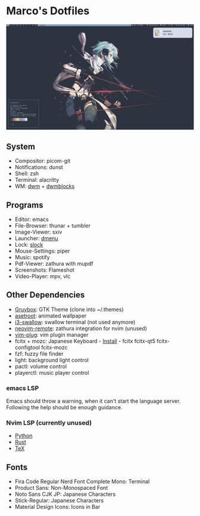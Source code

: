 # Marco's Dotfiles

![PC](screenshots/pc.png)

## System

+ Compositor: picom-git
+ Notifications: dunst
+ Shell: zsh
+ Terminal: alacritty
+ WM: [dwm](https://github.com/crammk/dwm) + [dwmblocks](https://github.com/crammk/dwmblocks)

## Programs

+ Editor: emacs
+ File-Browser: thunar + tumbler
+ Image-Viewer: sxiv
+ Launcher: [dmenu](https://github.com/crammk/dmenu)
+ Lock: [slock](https://github.com/crammk/slock)
+ Mouse-Settings: piper
+ Music: spotify
+ Pdf-Viewer: zathura with mupdf
+ Screenshots: Flameshot
+ Video-Player: mpv, vlc

## Other Dependencies

+ [Gruvbox](https://github.com/hargonix/Pop-gruvbox/): GTK Theme (clone into ~/.themes)
+ [asetroot](https://github.com/Wilnath/asetroot): animated wallpaper
+ [i3-swallow](https://github.com/jamesofarrell/i3-swallow): swallow terminal (not used anymore)
+ [neovim-remote](https://github.com/mhinz/neovim-remote): zathura integration for nvim (unused)
+ [vim-plug](https://github.com/junegunn/vim-plug): vim plugin manager
+ fcitx + mozc: Japanese Keyboard - [Install](https://www.youtube.com/watch?v=lJoXhS4EUJs) - fcitx fcitx-qt5 fcitx-configtool fcitx-mozc
+ fzf: fuzzy file finder
+ light: background light control
+ pactl: volume control
+ playerctl: music player control

### emacs LSP

Emacs should throw a warning, when it can't start the language server.
Following the help should be enough guidance.

### Nvim LSP (currently unused)

+ [Python](https://github.com/palantir/python-language-server)
+ [Rust](https://github.com/rust-analyzer/rust-analyzer)
+ [TeX](https://github.com/latex-lsp/texlab)

## Fonts
+ Fira Code Regular Nerd Font Complete Mono: Terminal
+ Product Sans: Non-Monospaced Font
+ Noto Sans CJK JP: Japanese Characters
+ Stick-Regular: Japanese Characters
+ Material Design Icons: Icons in Bar
